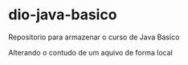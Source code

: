 # dio-java-basico
Repositorio para armazenar o curso de Java Basico

Alterando o contudo de um aquivo de forma local 
